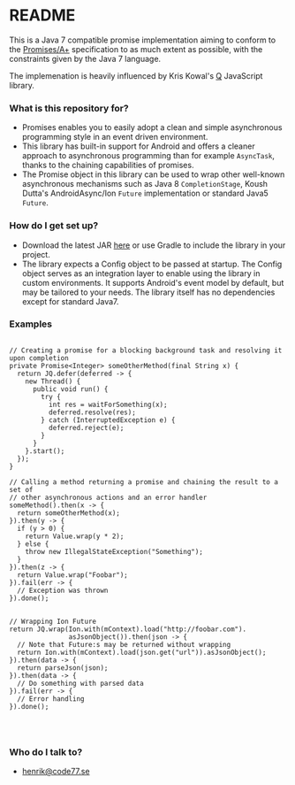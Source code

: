 # README #

This is a Java 7 compatible promise implementation aiming to conform to the [Promises/A+](https://promisesaplus.com/) specification to as much extent as possible, with the constraints given by the Java 7 language.

The implemenation is heavily influenced by Kris Kowal's [Q](https://github.com/kriskowal/q) JavaScript library.

### What is this repository for? ###

* Promises enables you to easily adopt a clean and simple asynchronous programming style in an event driven environment.
* This library has built-in support for Android and offers a cleaner approach to asynchronous programming than for example `AsyncTask`, thanks to the chaining capabilities of promises.
* The Promise object in this library can be used to wrap other well-known asynchronous mechanisms such as Java 8 `CompletionStage`, Koush Dutta's AndroidAsync/Ion `Future` implementation or standard Java5 `Future`.


### How do I get set up? ###

* Download the latest JAR [here](todo) or use Gradle to include the library in your project.
* The library expects a Config object to be passed at startup. The Config object serves as an integration layer to enable using the library in custom environments. It supports Android's event model by default, but may be tailored to your needs. The library itself has no dependencies except for standard Java7.

### Examples ###

```

// Creating a promise for a blocking background task and resolving it upon completion
private Promise<Integer> someOtherMethod(final String x) {
  return JQ.defer(deferred -> {
    new Thread() {
      public void run() {
        try {
          int res = waitForSomething(x);
          deferred.resolve(res);
        } catch (InterruptedException e) {
          deferred.reject(e);
        }
      }
    }.start();
  });
}

// Calling a method returning a promise and chaining the result to a set of 
// other asynchronous actions and an error handler
someMethod().then(x -> {
  return someOtherMethod(x);
}).then(y -> {
  if (y > 0) {
    return Value.wrap(y * 2);
  } else {
    throw new IllegalStateException("Something");
  }
}).then(z -> {
  return Value.wrap("Foobar");
}).fail(err -> {
  // Exception was thrown  
}).done();


// Wrapping Ion Future
return JQ.wrap(Ion.with(mContext).load("http://foobar.com").
               asJsonObject()).then(json -> {
  // Note that Future:s may be returned without wrapping
  return Ion.with(mContext).load(json.get("url")).asJsonObject();	      
}).then(data -> {
  return parseJson(json);
}).then(data -> {
  // Do something with parsed data
}).fail(err -> {  
  // Error handling
}).done();




```


### Who do I talk to? ###

* henrik@code77.se
